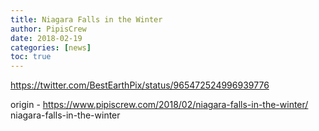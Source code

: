 ```yaml
---
title: Niagara Falls in the Winter
author: PipisCrew
date: 2018-02-19
categories: [news]
toc: true
---
```


https://twitter.com/BestEarthPix/status/965472524996939776

origin - https://www.pipiscrew.com/2018/02/niagara-falls-in-the-winter/ niagara-falls-in-the-winter